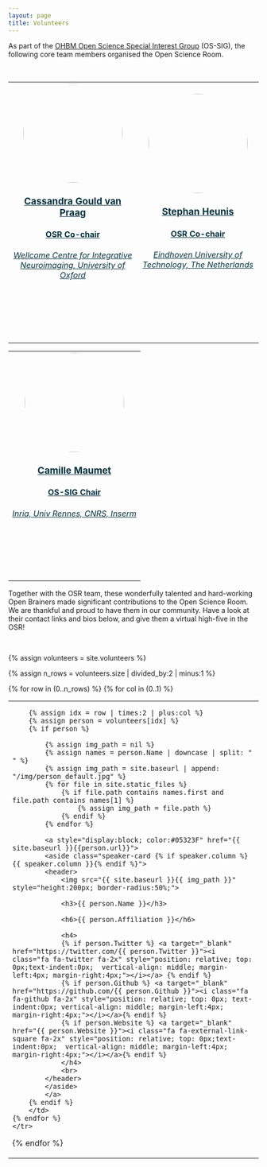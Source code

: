 ```yaml
---
layout: page
title: Volunteers
---
```


As part of the [OHBM Open Science Special Interest Group](https://ossig.netlify.app/) (OS-SIG),
the following core team members organised the Open Science Room. 

<br>


<table class="people">
    <tr class="people">
        <td class="people">
            <a style="display:block; color:#05323F" href="../cassandra_gould_van_praag">
            <aside>
            <header>
                <img src="../img/team/cassandra_gould_van_praag.jpg" style="height:200px; border-radius:50%;">
                <h3>Cassandra Gould van Praag</h3>
                <h4>OSR Co-chair</h4>
                <h6>Wellcome Centre for Integrative Neuroimaging, University of Oxford</h6>
                <h4>
                <a target="_blank" href="https://twitter.com/cassgvp"><i class="fa fa-twitter fa-2x" style="position: relative; top: 0px;text-indent:0px;  vertical-align: middle; margin-left:4px; margin-right:4px;"></i></a>
                <a target="_blank" href="https://github.com/cassgvp"><i class="fa fa-github fa-2x" style="position: relative; top: 0px; text-indent:0px; vertical-align: middle; margin-left:4px; margin-right:4px;"></i></a> 
                </h4>
                <br>
            </header>
            </aside>
            </a>
        </td>
        <td class="people">
            <a style="display:block; color:#05323F" href="../stephan_heunis">
            <aside>
            <header>
                <img src="../img/team/stephan_heunis.jpg" style="height:200px; border-radius:50%;">
                <h3>Stephan Heunis</h3>
                <h4>OSR Co-chair</h4>
                <h6>Eindhoven University of Technology, The Netherlands</h6>
                <h4>
                <a target="_blank" href="https://twitter.com/fmrwhy"><i class="fa fa-twitter fa-2x" style="position: relative; top: 0px;text-indent:0px;  vertical-align: middle; margin-left:4px; margin-right:4px;"></i></a>
                <a target="_blank" href="https://github.com/jsheunis"><i class="fa fa-github fa-2x" style="position: relative; top: 0px; text-indent:0px; vertical-align: middle; margin-left:4px; margin-right:4px;"></i></a>
                <a target="_blank" href="https://jsheunis.github.io/"><i class="fa fa-external-link-square fa-2x" style="position: relative; top: 0px;text-indent:0px;  vertical-align: middle; margin-left:4px; margin-right:4px;"></i></a> 
                </h4>
                <br>
            </header>
            </aside>
            </a>
        </td>
    </tr>
</table>

<table class="people">
    <tr class="people">
        <td class="people">
            <a style="display:block; color:#05323F" href="../camille_maumet">
            <aside>
            <header>
                <img src="../img/team/camille_maumet.jpg" style="height:200px; border-radius:50%;">
                <h3>Camille Maumet</h3>
                <h4>OS-SIG Chair</h4>
                <h6>Inria, Univ Rennes, CNRS, Inserm</h6>
                <h4>
                <a target="_blank" href="https://twitter.com/cmaumet"><i class="fa fa-twitter fa-2x" style="position: relative; top: 0px;text-indent:0px;  vertical-align: middle; margin-left:4px; margin-right:4px;"></i></a>
                <a target="_blank" href="https://github.com/cmaumet"><i class="fa fa-github fa-2x" style="position: relative; top: 0px; text-indent:0px; vertical-align: middle; margin-left:4px; margin-right:4px;"></i></a>
                <a target="_blank" href="http://camillemaumet.com/"><i class="fa fa-external-link-square fa-2x" style="position: relative; top: 0px;text-indent:0px;  vertical-align: middle; margin-left:4px; margin-right:4px;"></i></a> 
                </h4>
                <br>
            </header>
            </aside>
            </a>
        </td>
    </tr>
</table>

Together with the OSR team, these wonderfully talented and hard-working Open Brainers made significant contributions to the Open Science Room.
We are thankful and proud to have them in our community.
Have a look at their contact links and bios below, and give them a virtual high-five in the OSR!

<br>


<html>

{% assign volunteers = site.volunteers %}

{% assign n_rows = volunteers.size | divided_by:2 | minus:1 %}
<table class="people">
{% for row in (0..n_rows) %}
    <tr class="people">
    {% for col in (0..1) %}
        <td class="people">

        {% assign idx = row | times:2 | plus:col %}
        {% assign person = volunteers[idx] %}
        {% if person %}

            {% assign img_path = nil %}
            {% assign names = person.Name | downcase | split: " " %}
            {% assign img_path = site.baseurl | append: "/img/person_default.jpg" %}
            {% for file in site.static_files %}                
                {% if file.path contains names.first and file.path contains names[1] %}
                    {% assign img_path = file.path %}
                {% endif %}
            {% endfor %}

            <a style="display:block; color:#05323F" href="{{ site.baseurl }}{{person.url}}">
            <aside class="speaker-card {% if speaker.column %} {{ speaker.column }}{% endif %}">
            <header>
                <img src="{{ site.baseurl }}{{ img_path }}" style="height:200px; border-radius:50%;">
                
                <h3>{{ person.Name }}</h3>
                
                <h6>{{ person.Affiliation }}</h6>
                
                <h4>
                {% if person.Twitter %} <a target="_blank" href="https://twitter.com/{{ person.Twitter }}"><i class="fa fa-twitter fa-2x" style="position: relative; top: 0px;text-indent:0px;  vertical-align: middle; margin-left:4px; margin-right:4px;"></i></a> {% endif %}
                {% if person.Github %} <a target="_blank" href="https://github.com/{{ person.Github }}"><i class="fa fa-github fa-2x" style="position: relative; top: 0px; text-indent:0px; vertical-align: middle; margin-left:4px; margin-right:4px;"></i></a>{% endif %}
                {% if person.Website %} <a target="_blank" href="{{ person.Website }}"><i class="fa fa-external-link-square fa-2x" style="position: relative; top: 0px;text-indent:0px;  vertical-align: middle; margin-left:4px; margin-right:4px;"></i></a>{% endif %} 
                </h4>
                <br>
            </header>
            </aside>
            </a>
        {% endif %}
        </td>
    {% endfor %}
    </tr>
{% endfor %}
</table>

</html>